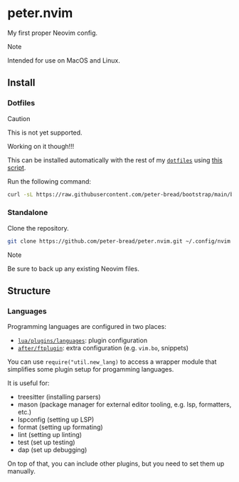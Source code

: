 # peter.nvim

My first proper Neovim config.

> [!NOTE]
> Intended for use on MacOS and Linux.

## Install

### Dotfiles

> [!CAUTION]
>
> This is not yet supported.
>
> Working on it though!!!

This can be installed automatically with the rest of my [`dotfiles`](https://github.com/peter-bread/.dotfiles)
using [this script](https://github.com/peter-bread/bootstrap/blob/main/bootstrap.sh).

Run the following command:

<!-- markdownlint-disable MD013 -->

```bash
curl -sL https://raw.githubusercontent.com/peter-bread/bootstrap/main/bootstrap.sh | bash
```

<!-- markdownlint-restore -->

### Standalone

Clone the repository.

```sh
git clone https://github.com/peter-bread/peter.nvim.git ~/.config/nvim
```

> [!NOTE]
> Be sure to back up any existing Neovim files.

## Structure

### Languages

Programming languages are configured in two places:

<!-- markdownlint-disable MD013 -->

- [`lua/plugins/languages`](https://github.com/peter-bread/peter.nvim/tree/main/lua/plugins/languages): plugin configuration
- [`after/ftplugin`](https://github.com/peter-bread/peter.nvim/tree/main/after/ftplugin): extra configuration (e.g. `vim.bo`, snippets)

<!-- markdownlint-restore -->

You can use `require("util.new_lang)` to access a wrapper module that simplifies
some plugin setup for progamming languages.

It is useful for:

- treesitter (installing parsers)
- mason (package manager for external editor tooling, e.g. lsp, formatters, etc.)
- lspconfig (setting up LSP)
- format (setting up formating)
- lint (setting up linting)
- test (set up testing)
- dap (set up debugging)

On top of that, you can include other plugins, but you need to set them up manually.
